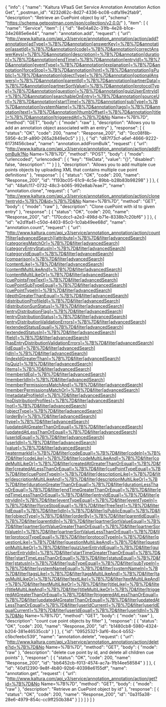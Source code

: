 {
  "info": {
    "name": "Kaltura VPaaS Get Service Annotation Annotation Action Get",
    "_postman_id": "4232d62c-8d27-4336-bc08-cdfa19e2fab9",
    "description": "Retrieve an CuePoint object by id",
    "schema": "https://schema.getpostman.com/json/collection/v2.0.0/"
  },
  "item": [
    {
      "name": "Service",
      "item": [
        {
          "id": "8e04a62c-31fb-4e28-b1ce-34e2685e6e44",
          "name": "annotation.add",
          "request": {
            "url": "http://www.kaltura.com/api_v3/service/annotation_annotation/action/add?annotation[adType]=%7B%7D&annotation[answerKey]=%7B%7D&annotation[assetId]=%7B%7D&annotation[code]=%7B%7D&annotation[correctAnswerKeys]=%7B%7D&annotation[description]=%7B%7D&annotation[duration]=%7B%7D&annotation[endTime]=%7B%7D&annotation[entryId]=%7B%7D&annotation[eventType]=%7B%7D&annotation[explanation]=%7B%7D&annotation[forceStop]=%7B%7D&annotation[hint]=%7B%7D&annotation[isPublic]=%7B%7D&annotation[objectType]=%7B%7D&annotation[optionalAnswers]=%7B%7D&annotation[parentId]=%7B%7D&annotation[partnerData]=%7B%7D&annotation[partnerSortValue]=%7B%7D&annotation[protocolType]=%7B%7D&annotation[question]=%7B%7D&annotation[quizUserEntryId]=%7B%7D&annotation[searchableOnEntry]=%7B%7D&annotation[sourceUrl]=%7B%7D&annotation[startTime]=%7B%7D&annotation[subType]=%7B%7D&annotation[systemName]=%7B%7D&annotation[tags]=%7B%7D&annotation[text]=%7B%7D&annotation[thumbOffset]=%7B%7D&annotation[title]=%7B%7D&annotation[triggeredAt]=%7B%7D&No Name=%7B%7D",
            "method": "GET",
            "body": {
              "mode": "raw"
            },
            "description": "Allows you to add an annotation object associated with an entry"
          },
          "response": [
            {
              "status": "OK",
              "code": 200,
              "name": "Response_200",
              "id": "0cc08f8b-5956-4c3f-a890-265a2849e0c5"
            }
          ]
        },
        {
          "id": "d87f73cf-a6ef-4666-9222-6173f456cbea",
          "name": "annotation.addFromBulk",
          "request": {
            "url": "http://www.kaltura.com/api_v3/service/annotation_annotation/action/addFromBulk?No Name=%7B%7D",
            "method": "POST",
            "body": {
              "mode": "urlencoded",
              "urlencoded": [
                {
                  "key": "fileData",
                  "value": "{}",
                  "disabled": false,
                  "description": ""
                }
              ]
            },
            "description": "Allows you to add multiple cue points objects by uploading XML that contains multiple cue point definitions"
          },
          "response": [
            {
              "status": "OK",
              "code": 200,
              "name": "Response_200",
              "id": "f193bc05-61c9-4c5e-89bb-b28b83b98298"
            }
          ]
        },
        {
          "id": "48afc117-0732-48c3-b065-992e8ab7eae7",
          "name": "annotation.clone",
          "request": {
            "url": "http://www.kaltura.com/api_v3/service/annotation_annotation/action/clone?entryId=%7B%7D&id=%7B%7D&No Name=%7B%7D",
            "method": "GET",
            "body": {
              "mode": "raw"
            },
            "description": "Clone cuePoint with id to given entry"
          },
          "response": [
            {
              "status": "OK",
              "code": 200,
              "name": "Response_200",
              "id": "170cdcc1-a2e3-498d-b71e-8338b7c20bf6"
            }
          ]
        },
        {
          "id": "e2d1fa41-c50d-4403-85c0-1c0ab49ee68d",
          "name": "annotation.count",
          "request": {
            "url": "http://www.kaltura.com/api_v3/service/annotation_annotation/action/count?filter[advancedSearch][attribute]=%7B%7D&filter[advancedSearch][categoriesMatchOr]=%7B%7D&filter[advancedSearch][categoryEntryStatusIn]=%7B%7D&filter[advancedSearch][categoryIdEqual]=%7B%7D&filter[advancedSearch][comparison]=%7B%7D&filter[advancedSearch][contentLike]=%7B%7D&filter[advancedSearch][contentMultiLikeAnd]=%7B%7D&filter[advancedSearch][contentMultiLikeOr]=%7B%7D&filter[advancedSearch][cuePointsFreeText]=%7B%7D&filter[advancedSearch][cuePointSubTypeEqual]=%7B%7D&filter[advancedSearch][cuePointTypeIn]=%7B%7D&filter[advancedSearch][depthGreaterThanEqual]=%7B%7D&filter[advancedSearch][distributionProfileId]=%7B%7D&filter[advancedSearch][distributionSunStatus]=%7B%7D&filter[advancedSearch][entryDistributionFlag]=%7B%7D&filter[advancedSearch][entryDistributionStatus]=%7B%7D&filter[advancedSearch][entryDistributionValidationErrors]=%7B%7D&filter[advancedSearch][extendedStatusEqual]=%7B%7D&filter[advancedSearch][extendedStatusIn]=%7B%7D&filter[advancedSearch][field]=%7B%7D&filter[advancedSearch][hasEntryDistributionValidationErrors]=%7B%7D&filter[advancedSearch][idEqual]=%7B%7D&filter[advancedSearch][idIn]=%7B%7D&filter[advancedSearch][indexIdGreaterThan]=%7B%7D&filter[advancedSearch][isQuiz]=%7B%7D&filter[advancedSearch][items]=%7B%7D&filter[advancedSearch][memberIdEq]=%7B%7D&filter[advancedSearch][memberIdIn]=%7B%7D&filter[advancedSearch][memberPermissionsMatchAnd]=%7B%7D&filter[advancedSearch][memberPermissionsMatchOr]=%7B%7D&filter[advancedSearch][metadataProfileId]=%7B%7D&filter[advancedSearch][noDistributionProfiles]=%7B%7D&filter[advancedSearch][not]=%7B%7D&filter[advancedSearch][objectType]=%7B%7D&filter[advancedSearch][orderBy]=%7B%7D&filter[advancedSearch][type]=%7B%7D&filter[advancedSearch][updatedAtGreaterThanOrEqual]=%7B%7D&filter[advancedSearch][updatedAtLessThanOrEqual]=%7B%7D&filter[advancedSearch][userIdEqual]=%7B%7D&filter[advancedSearch][userIdIn]=%7B%7D&filter[advancedSearch][value]=%7B%7D&filter[advancedSearch][watermarkId]=%7B%7D&filter[codeEqual]=%7B%7D&filter[codeIn]=%7B%7D&filter[codeLike]=%7B%7D&filter[codeMultiLikeAnd]=%7B%7D&filter[codeMultiLikeOr]=%7B%7D&filter[createdAtGreaterThanOrEqual]=%7B%7D&filter[createdAtLessThanOrEqual]=%7B%7D&filter[cuePointTypeEqual]=%7B%7D&filter[cuePointTypeIn]=%7B%7D&filter[descriptionLike]=%7B%7D&filter[descriptionMultiLikeAnd]=%7B%7D&filter[descriptionMultiLikeOr]=%7B%7D&filter[durationGreaterThanOrEqual]=%7B%7D&filter[durationLessThanOrEqual]=%7B%7D&filter[endTimeGreaterThanOrEqual]=%7B%7D&filter[endTimeLessThanOrEqual]=%7B%7D&filter[entryIdEqual]=%7B%7D&filter[entryIdIn]=%7B%7D&filter[eventTypeEqual]=%7B%7D&filter[eventTypeIn]=%7B%7D&filter[forceStopEqual]=%7B%7D&filter[freeText]=%7B%7D&filter[idEqual]=%7B%7D&filter[idIn]=%7B%7D&filter[isPublicEqual]=%7B%7D&filter[objectType]=%7B%7D&filter[orderBy]=%7B%7D&filter[parentIdEqual]=%7B%7D&filter[parentIdIn]=%7B%7D&filter[partnerSortValueEqual]=%7B%7D&filter[partnerSortValueGreaterThanOrEqual]=%7B%7D&filter[partnerSortValueIn]=%7B%7D&filter[partnerSortValueLessThanOrEqual]=%7B%7D&filter[protocolTypeEqual]=%7B%7D&filter[protocolTypeIn]=%7B%7D&filter[questionLike]=%7B%7D&filter[questionMultiLikeAnd]=%7B%7D&filter[questionMultiLikeOr]=%7B%7D&filter[quizUserEntryIdEqual]=%7B%7D&filter[quizUserEntryIdIn]=%7B%7D&filter[startTimeGreaterThanOrEqual]=%7B%7D&filter[startTimeLessThanOrEqual]=%7B%7D&filter[statusEqual]=%7B%7D&filter[statusIn]=%7B%7D&filter[subTypeEqual]=%7B%7D&filter[subTypeIn]=%7B%7D&filter[systemNameEqual]=%7B%7D&filter[systemNameIn]=%7B%7D&filter[tagsLike]=%7B%7D&filter[tagsMultiLikeAnd]=%7B%7D&filter[tagsMultiLikeOr]=%7B%7D&filter[textLike]=%7B%7D&filter[textMultiLikeAnd]=%7B%7D&filter[textMultiLikeOr]=%7B%7D&filter[titleLike]=%7B%7D&filter[titleMultiLikeAnd]=%7B%7D&filter[titleMultiLikeOr]=%7B%7D&filter[triggeredAtGreaterThanOrEqual]=%7B%7D&filter[triggeredAtLessThanOrEqual]=%7B%7D&filter[updatedAtGreaterThanOrEqual]=%7B%7D&filter[updatedAtLessThanOrEqual]=%7B%7D&filter[userIdCurrent]=%7B%7D&filter[userIdEqualCurrent]=%7B%7D&filter[userIdEqual]=%7B%7D&filter[userIdIn]=%7B%7D&No Name=%7B%7D",
            "method": "GET",
            "body": {
              "mode": "raw"
            },
            "description": "count cue point objects by filter"
          },
          "response": [
            {
              "status": "OK",
              "code": 200,
              "name": "Response_200",
              "id": "b1480cb8-5980-4324-b204-381e46535ccb"
            }
          ]
        },
        {
          "id": "09525321-3af6-4bc4-b552-c5bcfeebc539",
          "name": "annotation.delete",
          "request": {
            "url": "http://www.kaltura.com/api_v3/service/annotation_annotation/action/delete?id=%7B%7D&No Name=%7B%7D",
            "method": "GET",
            "body": {
              "mode": "raw"
            },
            "description": "delete cue point by id, and delete all children cue points"
          },
          "response": [
            {
              "status": "OK",
              "code": 200,
              "name": "Response_200",
              "id": "bb6452cb-f013-4574-ac7a-1fb14ee58584"
            }
          ]
        },
        {
          "id": "40d12390-9e8f-4b80-92b6-40398e6155df",
          "name": "annotation.get",
          "request": {
            "url": "http://www.kaltura.com/api_v3/service/annotation_annotation/action/get?id=%7B%7D&No Name=%7B%7D",
            "method": "GET",
            "body": {
              "mode": "raw"
            },
            "description": "Retrieve an CuePoint object by id"
          },
          "response": [
            {
              "status": "OK",
              "code": 200,
              "name": "Response_200",
              "id": "0a315a38-28e6-4979-854c-cc9ff250b384"
            }
          ]
        }
      ]
    }
  ]
}
